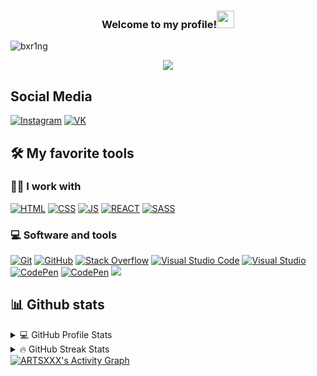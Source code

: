 <h3 align="center">
  Welcome to my profile!<img src="https://media.giphy.com/media/hvRJCLFzcasrR4ia7z/giphy.gif" width="28"> 
</h3>

<!-- Typing SVG by DimaXDD - https://github.com/DenverCoder1/readme-typing-svg -->

<p align="left"> <img src="https://komarev.com/ghpvc/?username=ARTSXXX&label=Profile%20views&color=00CED1&style=flat-square" alt="bxr1ng" /> </p>

<p align="center">
  <a href="https://github.com/DenverCoder1/readme-typing-svg"><img src="https://readme-typing-svg.herokuapp.com/?lines=Student%20of%20BSTU;Always%20learning%20new%20things&font=Fira%20Code&center=true&width=440&height=45&color=f75c7e&vCenter=true&size=22"></a>
</p>

## Social Media
<a href="https://www.instagram.com/qwerty_ssssssssss/"><img alt="Instagram" src="https://img.shields.io/badge/Instagram-darkred.svg?style=flat-square&logo=instagram&logoColor=white"></a>
<a href="https://vk.com/pavelarts1"><img alt="VK" src="https://img.shields.io/badge/VK-darkblue.svg?style=flat-square&logo=vk&logoColor=white"></a>

## 🛠️ My favorite tools

### 👨‍💻 I work with
<p>
    <a href="https://github.com/search?q=user%3AARTSXXX+language%3Ahtml"><img alt="HTML" src="https://img.shields.io/badge/HTML-E34F26.svg?style=flat-square&logo=html5&logoColor=white"></a>
    <a href="https://github.com/search?q=user%3AARTSXXX+language%3Acss"><img alt="CSS" src="https://img.shields.io/badge/CSS-1572B6.svg?style=flat-square&logo=css3&logoColor=white"></a>
     <a href="https://github.com/search?q=user%3AARTSXXX+language%3Asass"><img alt="JS" src="https://img.shields.io/badge/JavaScript-yellow.svg?style=flat-square&logo=JavaScript&logoColor=white"></a>
   <a href="https://github.com/search?q=user%3AARTSXXX+language%3Asass"><img alt="REACT" src="https://img.shields.io/badge/React-darkblue.svg?style=flat-square&logo=React&logoColor=white"></a>
    <a href="https://github.com/search?q=user%3AARTSXXX+language%3Asass"><img alt="SASS" src="https://img.shields.io/badge/Sass-hotpink.svg?style=flat-square&logo=SASS&logoColor=white"></a>
</p>

### 💻 Software and tools
<p>
    <a href="https://git-scm.com/"><img alt="Git" src="https://img.shields.io/badge/Git-F05033.svg?style=flat-square&logo=git&logoColor=white"></a>
    <a href="https://github.com/"><img alt="GitHub" src="https://img.shields.io/badge/GitHub-000001.svg?style=flat-square&logo=github&logoColor=white"></a>
    <a href="https://ru.stackoverflow.com/"><img alt="Stack Overflow" src="https://img.shields.io/badge/-Stack%20Overflow-FE7A16?style=flat-square&logo=stack-overflow&logoColor=white"></a>
    <a href="https://code.visualstudio.com/"><img alt="Visual Studio Code" src="https://img.shields.io/badge/Visual%20Studio%20Code-0078d7.svg?style=flat-square&logo=visual-studio-code&logoColor=white"></a>
    <a href="https://visualstudio.microsoft.com/"><img alt="Visual Studio" src="https://img.shields.io/badge/Visual%20Studio-8b00ff.svg?style=flat-square&logo=visual-studio&logoColor=white"></a>
  <a href="https://https://codepen.io/"><img alt="CodePen" src="https://img.shields.io/badge/CodePen-gray.svg?style=flat-square&logo=codepen&logoColor=white"></a>
    <a href="https://www.codewars.com/"><img alt="CodePen" src="https://img.shields.io/badge/CodeWars-darkred.svg?style=flat-square&logo=codepen&logoColor=white"></a>
  <img src="https://www.codewars.com/users/LegendsOfPain/badges/large">
 </p>
    

## 📊 Github stats

<!-- https://github.com/anuraghazra/github-readme-stats -->
<details> 
  <summary>💻 GitHub Profile Stats</summary>
  <br/>
    <a href="https://github.com/ARTSXXX"><img alt="ARTSXXX's Github Stats" src="https://denvercoder1-github-readme-stats.vercel.app/api/?username=ARTSXXX&show_icons=true&count_private=true&theme=react&hide_border=true&bg_color=1F222E&title_color=F85D7F&icon_color=F8D866" height="192px"/></a>
  <a href="https://github.com/ARTSXXX"><img alt="ARTSXXX's Top Languages" src="https://github-readme-stats.vercel.app/api/top-langs/?username=ARTSXXX&langs_count=8&layout=compact&theme=react&hide_border=true&bg_color=1F222E&title_color=F85D7F&icon_color=F8D866&hide=Jupyter%20Notebook" height="192px"/></a>
  <br/>
</details>

<details> 
  <summary>🔥 GitHub Streak Stats</summary>
  <br/>
    <a href="https://github.com/ARTSXXX">
    <img alt="ARTSXXX's streak" src="https://github-readme-streak-stats.herokuapp.com/?user=ARTSXXX&theme=monokai-metallian&hide_border=true"/>
  </a>
  <br/>
</details>
<!-- https://github.com/ashutosh00710/github-readme-activity-graph -->
<a href="https://github.com/ARTSXXX"><img alt="ARTSXXX's Activity Graph" src="https://denvercoder1-activity-graph.herokuapp.com/graph/?username=ARTSXXX&bg_color=1F222E&color=F8D866&line=F85D7F&point=FFFFFF&hide_border=true" /></a>
